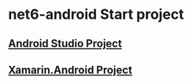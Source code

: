 # net6-android Start project

## [Android Studio Project](../ST.Client.Mobile.Droid.Design/README.md)

## [Xamarin.Android Project](../ST.Client.Android/README.md)